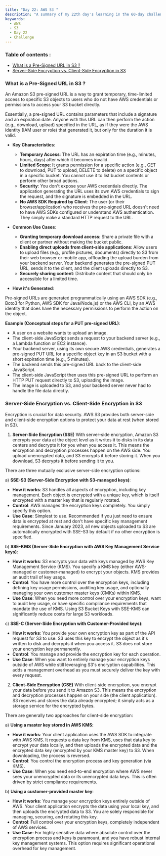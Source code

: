 ```yaml
---
title: "Day 22: AWS S3 "
description: "A summary of my 22th day's learning in the 60-day challenge, covering basic concepts of S3."
keywords:
  - AWS
  - S3
  - Day 22
  - Challenge
---
```


### Table of contents :
- [What is a Pre-Signed URL in S3 ?](#what-is-a-pre-signed-url-in-s3-)
- [Server-Side Encryption vs. Client-Side Encryption in S3](#server-side-encryption-vs-client-side-encryption-in-s3)


### What is a Pre-Signed URL in S3 ?
An Amazon S3 pre-signed URL is a way to grant temporary, time-limited access to specific S3 objects to users who do not have AWS credentials or permissions to access your S3 bucket directly.

Essentially, a pre-signed URL contains parameters that include a signature and an expiration date. Anyone with this URL can then perform the action (e.g., download, upload) specified in the URL, as if they were the AWS identity (IAM user or role) that generated it, but only for the duration it is valid.

- **Key Characteristics**:

  - **Temporary Access**: The URL has an expiration time (e.g., minutes, hours, days) after which it becomes invalid.
  - **Limited Scope**: It grants permission for a specific action (e.g., GET to download, PUT to upload, DELETE to delete) on a specific object in a specific bucket. You cannot use it to list bucket contents or perform other broad actions.
  - **Security**: You don't expose your AWS credentials directly. The application generating the URL uses its own AWS credentials to sign the request, and the signature is embedded in the URL.
  - **No AWS SDK Required by Client**: The user (or their browser/application) who receives the pre-signed URL doesn't need to have AWS SDKs configured or understand AWS authentication. They simply make a standard HTTP request to the URL.
- **Common Use Cases**:

  - **Granting temporary download access**: Share a private file with a client or partner without making the bucket public.
  - **Enabling direct uploads from client-side applications**: Allow users to upload files (e.g., profile pictures, documents) directly to S3 from their web browser or mobile app, offloading the upload burden from your backend server. Your backend generates the pre-signed PUT URL, sends it to the client, and the client uploads directly to S3.
  - **Securely sharing content**: Distribute content that should only be accessible for a limited time.
- **How it's Generated**:

Pre-signed URLs are generated programmatically using an AWS SDK (e.g., Boto3 for Python, AWS SDK for Java/Node.js) or the AWS CLI, by an AWS identity that does have the necessary permissions to perform the action on the object.

**Example (Conceptual steps for a PUT pre-signed URL)**:

- A user on a website wants to upload an image.
- The client-side JavaScript sends a request to your backend server (e.g., a Lambda function or EC2 instance).
- Your backend server, using its own secure AWS credentials, generates a pre-signed PUT URL for a specific object key in an S3 bucket with a short expiration time (e.g., 5 minutes).
- The backend sends this pre-signed URL back to the client-side JavaScript.
- The client-side JavaScript then uses this pre-signed URL to perform an HTTP PUT request directly to S3, uploading the image.
- The image is uploaded to S3, and your backend server never had to handle the file data directly.

### Server-Side Encryption vs. Client-Side Encryption in S3
Encryption is crucial for data security. AWS S3 provides both server-side and client-side encryption options to protect your data at rest (when stored in S3).

1. **Server-Side Encryption (SSE)**
With server-side encryption, Amazon S3 encrypts your data at the object level as it writes it to disks in its data centers and decrypts it for you when you access it. This means the encryption and decryption processes happen on the AWS side. You upload unencrypted data, and S3 encrypts it before storing it. When you download, S3 decrypts it before sending it to you.

There are three mutually exclusive server-side encryption options:

a) **SSE-S3 (Server-Side Encryption with S3-managed keys)**:

- **How it works**: S3 handles all aspects of encryption, including key management. Each object is encrypted with a unique key, which is itself encrypted with a master key that is regularly rotated.
- **Control**: AWS manages the encryption keys completely. You simply specify this option.
- **Use Case**: Simplest to use. Recommended if you just need to ensure data is encrypted at rest and don't have specific key management requirements. Since January 2023, all new objects uploaded to S3 are automatically encrypted with SSE-S3 by default if no other encryption is specified.

b) **SSE-KMS (Server-Side Encryption with AWS Key Management Service keys)**:

- **How it works**: S3 encrypts your data with keys managed by AWS Key Management Service (KMS). You specify a KMS key (either AWS-managed or customer-managed) to encrypt your objects. KMS provides an audit trail of key usage.
- **Control**: You have more control over the encryption keys, including defining key usage permissions, auditing key usage, and optionally managing your own customer master keys (CMKs) within KMS.
- **Use Case**: When you need more control over your encryption keys, want to audit key usage, or have specific compliance requirements that mandate the use of KMS. Using S3 Bucket Keys with SSE-KMS can significantly reduce costs for large S3 workloads.

c) **SSE-C (Server-Side Encryption with Customer-Provided keys)**:

- **How it works**: You provide your own encryption key as part of the API request for S3 to use. S3 uses this key to encrypt the object as it's written to disk and decrypts it when you access it. S3 does not store your encryption key permanently.
- **Control**: You manage and provide the encryption key for each operation.
- **Use Case**: When you want to entirely manage your encryption keys outside of AWS while still leveraging S3's encryption capabilities. This adds a management overhead as you must securely deliver the key with every request.

2. **Client-Side Encryption (CSE)**
With client-side encryption, you encrypt your data before you send it to Amazon S3. This means the encryption and decryption processes happen on your side (the client application). S3 receives and stores the data already encrypted; it simply acts as a storage service for the encrypted bytes.

There are generally two approaches for client-side encryption:

a) **Using a master key stored in AWS KMS**:

- **How it works**: Your client application uses the AWS SDK to integrate with AWS KMS. It requests a data key from KMS, uses that data key to encrypt your data locally, and then uploads the encrypted data and the encrypted data key (encrypted by your KMS master key) to S3. When downloading, the process is reversed.
- **Control**: You control the encryption process and key generation (via KMS).
- **Use Case**: When you need end-to-end encryption where AWS never sees your unencrypted data or its unencrypted data keys. This is often driven by strict compliance requirements.

b) **Using a customer-provided master key**:

- **How it works**: You manage your encryption keys entirely outside of AWS. Your client application encrypts the data using your local key, and then uploads the encrypted data to S3. You are solely responsible for managing, securing, and rotating this key.
- **Control**: Full control over your encryption keys, completely independent of AWS services.
- **Use Case**: For highly sensitive data where absolute control over the encryption process and keys is paramount, and you have robust internal key management systems. This option requires significant operational overhead for key management.
